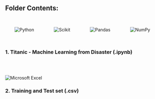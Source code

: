 
## Folder Contents:

<p align = "left">
 <img style="margin: 30px" alt="Python"
    src="https://img.shields.io/badge/Python-FFD43B?style=for-the-badge&logo=python&logoColor=darkblue" />  
   <img style="margin: 30px" alt="Scikit"
    src="https://img.shields.io/badge/scikit_learn-F7931E?style=for-the-badge&logo=scikit-learn&logoColor=blue" />   
  <img style="margin: 30px" alt="Pandas"
    src="https://img.shields.io/badge/pandas%20-%23150458.svg?&style=for-the-badge&logo=pandas&logoColor=white" />    
  <img style="margin: 30px" alt="NumPy"
    src="https://img.shields.io/badge/numpy%20-%23013243.svg?&style=for-the-badge&logo=numpy&logoColor=white" />
  </p>
  
###      1. Titanic - Machine Learning from Disaster (.ipynb)

<br></br>

<p align = "left">
<img alt="Microsoft Excel" 
     src="https://img.shields.io/badge/Microsoft_Excel-217346?style=for-the-badge&logo=microsoft-excel&logoColor=white" />
</p>

###      2. Training and Test set (.csv)
